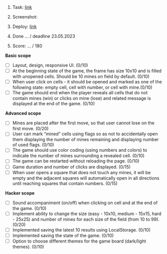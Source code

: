 1. Task: [link](https://github.com/)
2. Screenshot:
3. Deploy: [link](https://github.com/)

4. Done ... / deadline 23.05.2023
5. Score: ... / 180
  
  **Basic scope**
  - [ ] Layout, design, responsive UI. (0/10)
  - [ ] At the beginning state of the game, the frame has size 10x10 and is filled with unopened cells. Should be 10 mines on field by default. (0/10) 
  - [ ] When user click on cells - it should be opened and marked as one of the following state: empty cell, cell with number, or cell with mine.(0/10)
  - [ ] The game should end when the player reveals all cells that do not contain mines (win) or clicks on mine (lose) and related message is displayed at the end of the game. (0/10)
  
  **Advanced scope**
  - [ ] Mines are placed after the first move, so that user cannot lose on the first move. (0/20)
  - [ ] User can mark “mined” cells using flags so as not to accidentally open them displaying the number of mines remaining and displaying number of used flags. (0/10)
  - [ ] The game should use color coding (using numbers and colors) to indicate the number of mines surrounding a revealed cell. (0/10)
  - [ ] The game can be restarted without reloading the page. (0/10)
  - [ ] Game duration and number of clicks are displayed. (0/15)
  - [ ] When user opens a square that does not touch any mines, it will be empty and the adjacent squares will automatically open in all directions until reaching squares that contain numbers. (0/15)

  **Hacker scope**
  - [ ] Sound accompaniment (on/off) when clicking on cell and at the end of the game. (0/10)
  - [ ] Implement ability to change the size (easy - 10x10, medium - 15x15, hard - 25x25) and number of mines for each size of the field (from 10 to 99). (0/20)
  - [ ] Implemented saving the latest 10 results using LocalStorage. (0/10)
  - [ ] Implemented saving the state of the game. (0/10)
  - [ ] Option to choose different themes for the game board (dark/light themes). (0/10) 